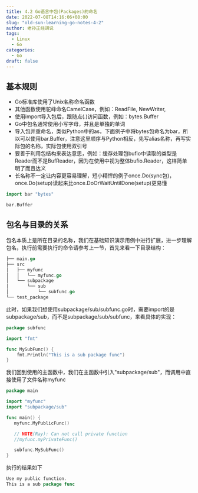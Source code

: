 ```yaml
---
title: 4.2 Go语言中包(Packages)的命名
date: 2022-07-08T14:16:06+08:00
slug: "old-sun-learning-go-notes-4-2"
author: 老孙正经胡说
tags:
  - Linux
  - Go
categories:
  - Go
draft: false
---
```


## 基本规则

- Go标准库使用了Unix名称命名函数
- 其他函数使用驼峰命名CamelCase，例如：ReadFile, NewWriter, 
- 使用import导入包后，跟随点(.)访问函数，例如：bytes.Buffer
- Go中包名通常使用小写字母，并且是单独的单词
- 导入包并重命名，类似Python中的as，下面例子中将bytes包命名为bar，所以可以使用bar.Buffer，注意这里顺序与Python相反，先写alias名称，再写实际包的名称，实际包使用双引号
- 要善于利用包结构来表达意思，例如：缓存处理包bufio中读取的类型是Reader而不是BufReader，因为在使用中视为整体bufio.Reader，这样简单明了而且达义
- 长名称不一定让内容更容易理解，短小精悍的例子once.Do(sync包)，once.Do(setup)读起来比once.DoOrWaitUntilDone(setup)更易懂

```go
import bar "bytes"

bar.Buffer
```

## 包名与目录的关系

包名本质上是所在目录的名称，我们在基础知识演示用例中进行扩展，进一步理解包名，执行前需要执行的命令请参考上一节，首先来看一下目录结构：

```go
├── main.go
├── src
│   ├── myfunc
│   │   └── myfunc.go
│   └── subpackage
│       └── sub
│           └── subfunc.go
└── test_package
```

此时，如果我们想使用subpackage/sub/subfunc.go时，需要import的是subpackage/sub，而不是subpackage/sub/subfunc，来看具体的实现：

```go
package subfunc

import "fmt"

func MySubFunc() {
    fmt.Println("This is a sub package func")
}
```

我们回到使用的主函数中，我们在主函数中引入"subpackage/sub"，而调用中直接使用了文件名称myfunc

```go
package main

import "myfunc"
import "subpackage/sub"

func main() {
   myfunc.MyPublicFunc()

   // NOTE(Ray): Can not call private function
   //myfunc.myPrivateFunc()

   subfunc.MySubFunc()
}
```

执行的结果如下

```go
Use my public function.
This is a sub package func
```